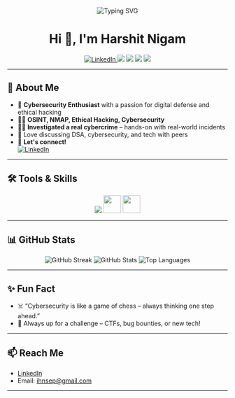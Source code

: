 <!-- Animated Name Floating at the Top -->
<p align="center">
  <img src="https://readme-typing-svg.demolab.com/?lines=Harshit+Nigam;Cybersecurity+Enthusiast;OSINT+%7C+NMAP+%7C+Ethical+Hacking;DSA+Lover+%F0%9F%94%A5;Let's+Connect+on+LinkedIn!&center=true&width=500&height=50" alt="Typing SVG" />
</p>

<h1 align="center">
  <span>Hi 👋, I'm Harshit Nigam</span>
</h1>

<p align="center">
  <a href="https://www.linkedin.com/in/harshit-nigam-cs/">
    <img src="https://img.shields.io/badge/LinkedIn-blue?style=for-the-badge&logo=linkedin" alt="LinkedIn"/>
  </a>
  <img src="https://img.shields.io/badge/Cybersecurity-%2312100E.svg?style=for-the-badge&logo=hackthebox&logoColor=white" />
  <img src="https://img.shields.io/badge/OSINT-Expert-green?style=for-the-badge" />
  <img src="https://img.shields.io/badge/NMAP-Scanner-blueviolet?style=for-the-badge" />
  <img src="https://img.shields.io/badge/ETHICAL%20HACKING-PRO-red?style=for-the-badge" />
</p>

---

## 🚀 About Me

- 🔐 **Cybersecurity Enthusiast** with a passion for digital defense and ethical hacking  
- 🕵️‍♂️ **OSINT, NMAP, Ethical Hacking, Cybersecurity**  
- 🕵️‍♀️ **Investigated a real cybercrime** – hands-on with real-world incidents  
- 💬 Love discussing DSA, cybersecurity, and tech with peers
- 🤝 **Let's connect!**  
  [![LinkedIn](https://img.shields.io/badge/harshit--nigam--cs-blue?style=flat-square&logo=linkedin)](https://www.linkedin.com/in/harshit-nigam-cs/)

---

## 🛠️ Tools & Skills

<p align="center">
  <img src="https://skillicons.dev/icons?i=linux,bash,python,git" />
  <img src="https://cdn.jsdelivr.net/gh/devicons/devicon/icons/c/c-original.svg" width="40" />
  <img src="https://cdn.jsdelivr.net/gh/devicons/devicon/icons/cplusplus/cplusplus-original.svg" width="40" />

</p>

---

## 📊 GitHub Stats

<p align="center">
  <img src="https://github-readme-streak-stats.herokuapp.com/?user=thehncoder&theme=tokyonight" alt="GitHub Streak" />
  <img src="https://github-readme-stats.vercel.app/api?username=thehncoder&show_icons=true&theme=tokyonight" alt="GitHub Stats" />
  <img src="https://github-readme-stats.vercel.app/api/top-langs/?username=thehncoder&layout=compact&theme=tokyonight" alt="Top Languages" />
</p>

---

## ✨ Fun Fact

- ☠️ “Cybersecurity is like a game of chess – always thinking one step ahead.”
- 🚦 Always up for a challenge – CTFs, bug bounties, or new tech!

---

## 📫 Reach Me

- [LinkedIn](https://www.linkedin.com/in/harshit-nigam-cs/)  
- Email: ihnsep@gmail.com

---
